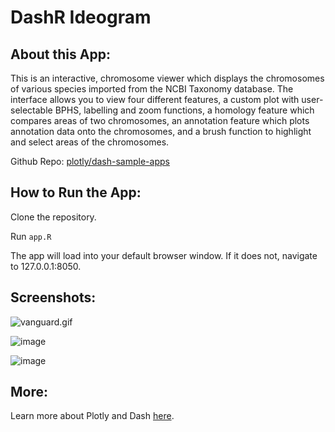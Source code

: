 # DashR Ideogram 

## About this App:

This is an interactive, chromosome viewer which displays the chromosomes of various species imported from the NCBI Taxonomy database. The interface allows you to view four different features, a custom plot with user-selectable BPHS, labelling and zoom functions, a homology feature which compares areas of two chromosomes, an annotation feature which plots annotation data onto the chromosomes, and a brush function to highlight and select areas of the chromosomes. 

Github Repo: [plotly/dash-sample-apps](https://github.com/plotly/dash-sample-apps/)


## How to Run the App: 

Clone the repository.

Run `app.R`

The app will load into your default browser window. If it does not, navigate to 127.0.0.1:8050.

## Screenshots:

![vanguard.gif](assets/vanguard.gif)


![image](assets/vanguard_screenshot2.png)

![image](assets/vanguard_screenshot3.png)

## More:

Learn more about Plotly and Dash [here](https://plot.ly/dash).
#
#
